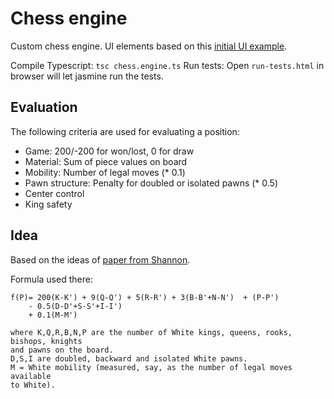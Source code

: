 # Chess engine

Custom chess engine. UI elements based on
this [initial UI example](https://chessboardjs.com/examples/5001).

Compile Typescript: `tsc chess.engine.ts`
Run tests: Open `run-tests.html` in browser will let jasmine run the tests.

## Evaluation

The following criteria are used for evaluating a position:

* Game: 200/-200 for won/lost, 0 for draw
* Material: Sum of piece values on board
* Mobility: Number of legal moves (* 0.1)
* Pawn structure: Penalty for doubled or isolated pawns (* 0.5)
* Center control
* King safety

## Idea

Based on the ideas of [paper from Shannon](https://www.pi.infn.it/~carosi/chess/shannon.txt).

Formula used there:

```
f(P)= 200(K-K') + 9(Q-Q') + 5(R-R') + 3(B-B'+N-N')  + (P-P') 
    - 0.5(D-D'+S-S'+I-I') 
    + 0.1(M-M')

where K,Q,R,B,N,P are the number of White kings, queens, rooks, bishops, knights
and pawns on the board.
D,S,I are doubled, backward and isolated White pawns.
M = White mobility (measured, say, as the number of legal moves available
to White).
```
